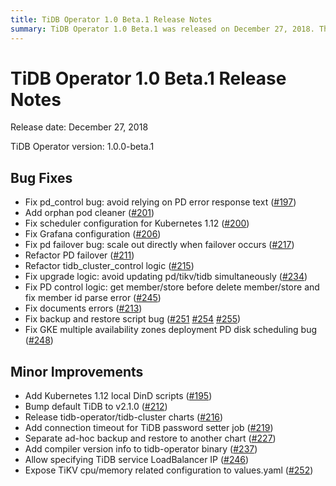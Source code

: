 ```yaml
---
title: TiDB Operator 1.0 Beta.1 Release Notes
summary: TiDB Operator 1.0 Beta.1 was released on December 27, 2018. The release includes bug fixes such as pd_control bug, orphan pod cleaner, scheduler configuration fix, Grafana configuration fix, and more. Minor improvements include adding Kubernetes 1.12 local DinD scripts, bumping default TiDB to v2.1.0, releasing tidb-operator/tidb-cluster charts, and adding connection timeout for TiDB password setter job. Other improvements involve separating ad-hoc backup and restore to another chart, adding compiler version info to tidb-operator binary, allowing specifying TiDB service LoadBalancer IP, and exposing TiKV cpu/memory related configuration to values.yaml.
---
```


# TiDB Operator 1.0 Beta.1 Release Notes

Release date: December 27, 2018

TiDB Operator version: 1.0.0-beta.1

## Bug Fixes

* Fix pd_control bug: avoid relying on PD error response text ([#197](https://github.com/pingcap/tidb-operator/pull/197))
* Add orphan pod cleaner ([#201](https://github.com/pingcap/tidb-operator/pull/201))
* Fix scheduler configuration for Kubernetes 1.12 ([#200](https://github.com/pingcap/tidb-operator/pull/200))
* Fix Grafana configuration ([#206](https://github.com/pingcap/tidb-operator/pull/206))
* Fix pd failover bug: scale out directly when failover occurs ([#217](https://github.com/pingcap/tidb-operator/pull/217))
* Refactor PD failover ([#211](https://github.com/pingcap/tidb-operator/pull/211))
* Refactor tidb_cluster_control logic ([#215](https://github.com/pingcap/tidb-operator/pull/215))
* Fix upgrade logic: avoid updating pd/tikv/tidb simultaneously ([#234](https://github.com/pingcap/tidb-operator/pull/234))
* Fix PD control logic: get member/store before delete member/store and fix member id parse error ([#245](https://github.com/pingcap/tidb-operator/pull/245)) 
* Fix documents errors ([#213](https://github.com/pingcap/tidb-operator/pull/213)) 
* Fix backup and restore script bug ([#251](https://github.com/pingcap/tidb-operator/pull/251) [#254](https://github.com/pingcap/tidb-operator/pull/254) [#255](https://github.com/pingcap/tidb-operator/pull/255))
* Fix GKE multiple availability zones deployment PD disk scheduling bug ([#248](https://github.com/pingcap/tidb-operator/pull/248))

## Minor Improvements

* Add Kubernetes 1.12 local DinD scripts ([#195](https://github.com/pingcap/tidb-operator/pull/195)) 
* Bump default TiDB to v2.1.0 ([#212](https://github.com/pingcap/tidb-operator/pull/212))
* Release tidb-operator/tidb-cluster charts ([#216](https://github.com/pingcap/tidb-operator/pull/216)) 
* Add connection timeout for TiDB password setter job ([#219](https://github.com/pingcap/tidb-operator/pull/219))
* Separate ad-hoc backup and restore to another chart ([#227](https://github.com/pingcap/tidb-operator/pull/227))
* Add compiler version info to tidb-operator binary ([#237](https://github.com/pingcap/tidb-operator/pull/237)) 
* Allow specifying TiDB service LoadBalancer IP ([#246](https://github.com/pingcap/tidb-operator/pull/246))
* Expose TiKV cpu/memory related configuration to values.yaml ([#252](https://github.com/pingcap/tidb-operator/pull/252))
